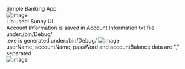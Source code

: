 Simple Banking App
\
![image](https://github.com/user-attachments/assets/31e9702d-2620-4620-9601-372c8ac51712)
\
Lib used: Sunny UI
\
Account Information is saved in Account Information.txt file under:/bin/Debug/
\
.exe is generated under:/bin/Debug/
![image](https://github.com/user-attachments/assets/fd45483b-ba6d-490e-ad2d-0200954be234)
\
userName, accountName, passWord and accountBalance data are "," separated 
\
![image](https://github.com/user-attachments/assets/a7027ae2-34e2-4100-8f7d-820bb5a1e915)
